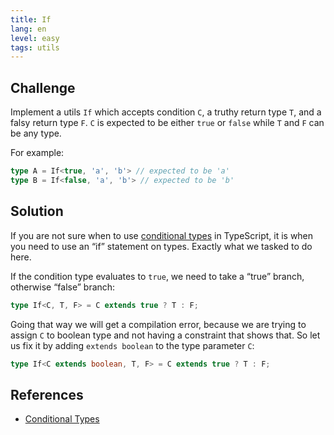 ```yaml
---
title: If
lang: en
level: easy
tags: utils
---
```


## Challenge

Implement a utils `If` which accepts condition `C`, a truthy return type `T`, and a falsy return type `F`.
`C` is expected to be either `true` or `false` while `T` and `F` can be any type.

For example:

```ts
type A = If<true, 'a', 'b'> // expected to be 'a'
type B = If<false, 'a', 'b'> // expected to be 'b'
```

## Solution

If you are not sure when to use [conditional types](https://www.typescriptlang.org/docs/handbook/advanced-types.html#conditional-types) in TypeScript, it is when you need to use an “if” statement on types.
Exactly what we tasked to do here.

If the condition type evaluates to `true`, we need to take a “true” branch, otherwise “false” branch:

```ts
type If<C, T, F> = C extends true ? T : F;
```

Going that way we will get a compilation error, because we are trying to assign `C` to boolean type and not having a constraint that shows that.
So let us fix it by adding `extends boolean` to the type parameter `C`:

```ts
type If<C extends boolean, T, F> = C extends true ? T : F;
```

## References

- [Conditional Types](https://www.typescriptlang.org/docs/handbook/advanced-types.html#conditional-types)
